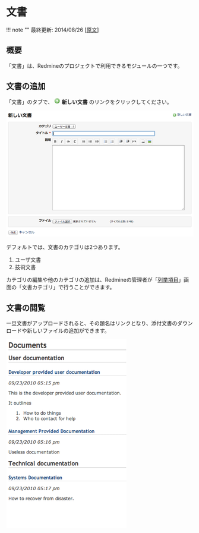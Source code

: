 文書
====

!!! note ""
    最終更新: 2014/08/26
    [[原文](http://www.redmine.org/projects/redmine/wiki/RedmineDocuments/5)]

概要
----

「文書」は、Redmineのプロジェクトで利用できるモジュールの一つです。

文書の追加
----------

「文書」のタブで、 ![](redmine-dist-images/add.png) **新しい文書** のリンクをクリックしてください。

![](RedmineDocuments/NewDocument.png)

デフォルトでは、文書のカテゴリは2つあります。

1.  ユーザ文書
2.  技術文書

カテゴリの編集や他のカテゴリの追加は、Redmineの管理者が「<a href="/guide/RedmineEnumerations/">列挙項目</a>」画面の「文書カテゴリ」で行うことができます。

文書の閲覧
----------

一旦文書がアップロードされると、その題名はリンクとなり、添付文書のダウンロードや新しいファイルの追加ができます。

![](RedmineDocuments/Documents.png)
